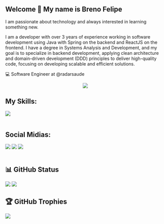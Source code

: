 ## Welcome 👋 My name is Breno Felipe

  I am passionate about technology and always interested in learning something new.

  I am a developer with over 3 years of experience working in software development using Java with Spring on the backend and ReactJS on the frontend. I       have a degree in Systems Analysis and Development, and my goal is to specialize in backend development, applying clean architecture and domain-driven       development (DDD) principles to deliver high-quality code, focusing on developing scalable and efficient solutions.

  💻 Software Engineer at @radarsaude

<div align="center">
  <img src="https://pokemon-status.vercel.app/?pokemon=pikachu&user=brenofelips&theme=pikachu">
</div>

## My Skills:

<div>
  <img src="https://skillicons.dev/icons?i=nodejs,go,ts,react,js,spring,java,docker,postgres">
</div>

<br />

## Social Midias:

<div>
  <a href="https://www.instagram.com/felipsbreno" target="_blank"><img src="https://img.shields.io/badge/-Instagram-%23E4405F?style=for-the-badge&logo=instagram&logoColor=white" target="_blank"></a>
  <a href = "mailto:brendo.filipe2050@gmail.com.br"><img src="https://img.shields.io/badge/-Gmail-%23333?style=for-the-badge&logo=gmail&logoColor=white" target="_blank"></a>
  <a href="https://www.linkedin.com/in/felipsbreno" target="_blank"><img src="https://img.shields.io/badge/-LinkedIn-%230077B5?style=for-the-badge&logo=linkedin&logoColor=white" target="_blank"></a>
</div>
<br />

## 📊 GitHub Status
![](https://github-readme-stats.vercel.app/api?username=brenofelips&show_icons=true&theme=dracula&include_all_commits=true&count_private=true&rank_icon=github&custom_title=Status)
![](https://github-readme-stats.vercel.app/api/top-langs/?username=brenofelips&hide=html&layout=compact&theme=dracula)

## 🏆 GitHub Trophies
![](https://github-profile-trophy.vercel.app/?username=brenofelips&title=-Reviews,-PullRequest,-Issues&theme=onestar&margin-w=15)
